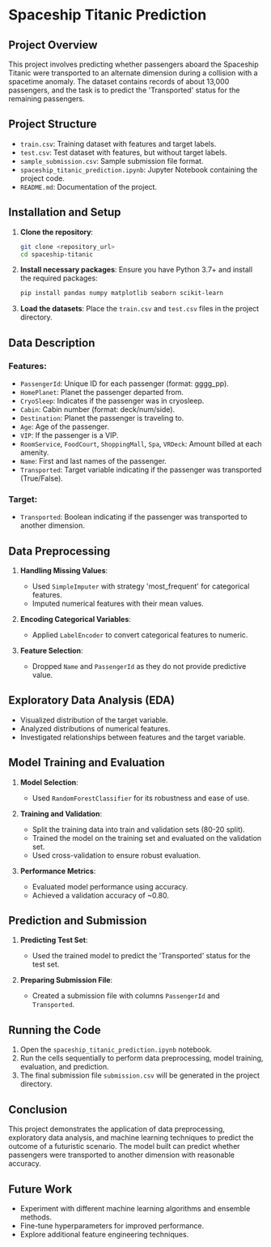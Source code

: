 # Spaceship Titanic Prediction

## Project Overview
This project involves predicting whether passengers aboard the Spaceship Titanic were transported to an alternate dimension during a collision with a spacetime anomaly. The dataset contains records of about 13,000 passengers, and the task is to predict the 'Transported' status for the remaining passengers.

## Project Structure
- `train.csv`: Training dataset with features and target labels.
- `test.csv`: Test dataset with features, but without target labels.
- `sample_submission.csv`: Sample submission file format.
- `spaceship_titanic_prediction.ipynb`: Jupyter Notebook containing the project code.
- `README.md`: Documentation of the project.

## Installation and Setup
1. **Clone the repository**:
   ```bash
   git clone <repository_url>
   cd spaceship-titanic
   ```

2. **Install necessary packages**:
   Ensure you have Python 3.7+ and install the required packages:
   ```bash
   pip install pandas numpy matplotlib seaborn scikit-learn
   ```

3. **Load the datasets**:
   Place the `train.csv` and `test.csv` files in the project directory.

## Data Description
### Features:
- `PassengerId`: Unique ID for each passenger (format: gggg_pp).
- `HomePlanet`: Planet the passenger departed from.
- `CryoSleep`: Indicates if the passenger was in cryosleep.
- `Cabin`: Cabin number (format: deck/num/side).
- `Destination`: Planet the passenger is traveling to.
- `Age`: Age of the passenger.
- `VIP`: If the passenger is a VIP.
- `RoomService`, `FoodCourt`, `ShoppingMall`, `Spa`, `VRDeck`: Amount billed at each amenity.
- `Name`: First and last names of the passenger.
- `Transported`: Target variable indicating if the passenger was transported (True/False).

### Target:
- `Transported`: Boolean indicating if the passenger was transported to another dimension.

## Data Preprocessing
1. **Handling Missing Values**:
   - Used `SimpleImputer` with strategy 'most_frequent' for categorical features.
   - Imputed numerical features with their mean values.

2. **Encoding Categorical Variables**:
   - Applied `LabelEncoder` to convert categorical features to numeric.

3. **Feature Selection**:
   - Dropped `Name` and `PassengerId` as they do not provide predictive value.

## Exploratory Data Analysis (EDA)
- Visualized distribution of the target variable.
- Analyzed distributions of numerical features.
- Investigated relationships between features and the target variable.

## Model Training and Evaluation
1. **Model Selection**:
   - Used `RandomForestClassifier` for its robustness and ease of use.

2. **Training and Validation**:
   - Split the training data into train and validation sets (80-20 split).
   - Trained the model on the training set and evaluated on the validation set.
   - Used cross-validation to ensure robust evaluation.

3. **Performance Metrics**:
   - Evaluated model performance using accuracy.
   - Achieved a validation accuracy of ~0.80.

## Prediction and Submission
1. **Predicting Test Set**:
   - Used the trained model to predict the 'Transported' status for the test set.

2. **Preparing Submission File**:
   - Created a submission file with columns `PassengerId` and `Transported`.

## Running the Code
1. Open the `spaceship_titanic_prediction.ipynb` notebook.
2. Run the cells sequentially to perform data preprocessing, model training, evaluation, and prediction.
3. The final submission file `submission.csv` will be generated in the project directory.

## Conclusion
This project demonstrates the application of data preprocessing, exploratory data analysis, and machine learning techniques to predict the outcome of a futuristic scenario. The model built can predict whether passengers were transported to another dimension with reasonable accuracy.

## Future Work
- Experiment with different machine learning algorithms and ensemble methods.
- Fine-tune hyperparameters for improved performance.
- Explore additional feature engineering techniques.